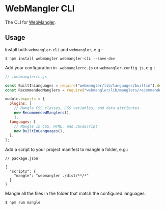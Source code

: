 # WebMangler CLI

The CLI for [WebMangler].

## Usage

Install both `webmangler-cli` and `webmangler`, e.g.:

```shell
$ npm install webmangler webmangler-cli --save-dev
```

Add your configuration in `.webmanglerrc.js` or `webmangler.config.js`, e.g.:

```js
// .webmanglerrc.js

const BuiltInLanguages = require("webmangler/lib/languages/builtin").default;
const RecommendedManglers = require("webmangler/lib/manglers/recommended").default;

module.exports = {
  plugins: [
    // Mangle CSS classes, CSS variables, and data attributes
    new RecommendedManglers(),
    ],
  languages: [
    // Mangle in CSS, HTML, and JavaScript
    new BuiltInLanguages(),
  ],
};

```

Add a script to your project manifest to mangle a folder, e.g.:

```json5
// package.json

{
  "scripts": {
    "mangle": "webmangler ./dist/**/*"
  }
}
```

Mangle all the files in the folder that match the configured languages:

```shell
$ npm run mangle
```

[WebMangler]: https://github.com/ericcornelissen/webmangler
